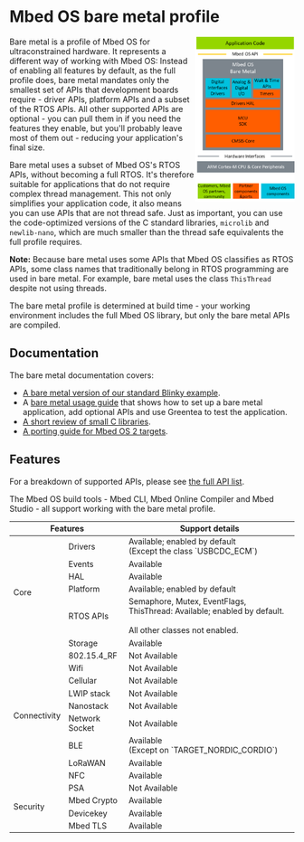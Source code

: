 # Mbed OS bare metal profile

<img src="../../images/bare_metal_block_diagram.png" width="35%" align="right" />

Bare metal is a profile of Mbed OS for ultraconstrained hardware. It represents a different way of working with Mbed OS: Instead of enabling all features by default, as the full profile does, bare metal mandates only the smallest set of APIs that development boards require - driver APIs, platform APIs and a subset of the RTOS APIs. All other supported APIs are optional - you can pull them in if you need the features they enable, but you'll probably leave most of them out - reducing your application's final size.

Bare metal uses a subset of Mbed OS's RTOS APIs, without becoming a full RTOS. It's therefore suitable for applications that do not require complex thread management. This not only simplifies your application code, it also means you can use APIs that are not thread safe. Just as important, you can use the code-optimized versions of the C standard libraries, `microlib` and `newlib-nano`, which are much smaller than the thread safe equivalents the full profile requires.

<span class="notes">**Note:** Because bare metal uses some APIs that Mbed OS classifies as RTOS APIs, some class names that traditionally belong in RTOS programming are used in bare metal. For example, bare metal uses the class `ThisThread` despite not using threads.</span>

The bare metal profile is determined at build time - your working environment includes the full Mbed OS library, but only the bare metal APIs are compiled.

## Documentation

The bare metal documentation covers:

- [A bare metal version of our standard Blinky example](../bare-metal/bare-metal-example.html).
- A [bare metal usage guide](../bare-metal/using-the-bare-metal-profile.html) that shows how to set up a bare metal application, add optional APIs and use Greentea to test the application.
- [A short review of small C libraries](../bare-metal/using-small-c-libraries.html).
- [A porting guide for Mbed OS 2 targets](../bare-metal/porting-a-target-from-mbed-os-2-to-mbed-os-6-bare-metal.html).

## Features

For a breakdown of supported APIs, please see [the full API list](../apis/index.html).

The Mbed OS build tools - Mbed CLI, Mbed Online Compiler and Mbed Studio - all support working with the bare metal profile.

<table>
    <thead>
        <tr>
            <th colspan="2">Features</th>
            <th>Support details</th>
        </tr>
    </thead>
    <tbody>
        <tr>
            <td rowspan="6">Core</td>
            <td>Drivers</td>
            <td>Available; enabled by default <br>(Except the class `USBCDC_ECM`)</td>
        </tr>
        <tr>        
            <td>Events</td>
            <td>Available</td>
        </tr>
        <tr>        
            <td>HAL</td>
            <td>Available</td>
        </tr>
        <tr>        
            <td>Platform</td>
            <td>Available; enabled by default</td>
        </tr>
            <tr>        
            <td>RTOS APIs</td>
            <td>Semaphore, Mutex, EventFlags, ThisThread: Available; enabled by default.<br><br> All other classes not enabled.</td>
        </tr>
        <tr>        
            <td>Storage</td>
            <td>Available</td>
        <tr>
            <td rowspan="9">Connectivity</td>
            <td>802.15.4_RF</td>
            <td>Not Available</td>
        </tr>
        <tr>
            <td>Wifi</td>
            <td>Not Available</td>
        </tr>
        <tr>
            <td>Cellular</td>
            <td>Not Available</td>
        </tr>
        <tr>
            <td>LWIP stack</td>
            <td>Not Available</td>
        </tr>
        <tr>
            <td>Nanostack</td>
            <td>Not Available</td>
        </tr>
        <tr>
            <td>Network Socket</td>
            <td>Not Available</td>
        </tr>
        </tr>
        <tr>
            <td>BLE</td>
            <td>Available<br>(Except on `TARGET_NORDIC_CORDIO`)</td>
        </tr>    
        <tr>
            <td>LoRaWAN</td>
            <td>Available</td>
        </tr>  
        <tr>
            <td>NFC</td>
            <td>Available</td>
        </tr>
        <tr>
            <td rowspan="4">Security</td>
            <td>PSA</td>
            <td>Not Available</td>
        </tr>
        <tr>
            <td>Mbed Crypto</td>
            <td>Available</td>
        </tr>
        <tr>
            <td>Devicekey</td>
            <td>Available</td>
        </tr>  
        <tr>
            <td>Mbed TLS</td>
            <td>Available</td>
        </tr>
    </tbody>
</table>


<!--
<table>
    <thead>
        <tr>
            <th colspan="2">Features</th>
            <th>Bare metal profile</th>
            <th>Full profile</th>
        </tr>
    </thead>
    <tbody>
        <tr>
            <td rowspan="7">Core</td>
            <td>Drivers</td>
            <td>Available <br>(Except the class `USBCDC_ECM`)</td>
            <td>Available</td>
        </tr>
        <tr>        
            <td >Events</td>
            <td>Available</td>
            <td>Available</td>
        </tr>
        <tr>        
            <td >HAL</td>
            <td>Available</td>
            <td>Available</td>
        </tr>
        <tr>        
            <td >Platform</td>
            <td>Available</td>
            <td>Available</td>
        </tr>
        <tr>        
            <td>RTOS</td>
            <td>Not Available</td>
            <td>Available</td>
        </tr>  
            <tr>        
            <td>RTOS APIs <br> (Semaphore, Mutex, EventFlags, ThisThread)</td>
            <td>Available</td>
            <td>Available</td>
        </tr>
        <tr>        
            <td>Storage</td>
            <td>Available</td>
            <td>Available</td>     
        <tr>
            <td rowspan="9">Connectivity</td>
            <td>802.15.4_RF</td>
            <td>Not Available</td>
            <td>Available</td>
        </tr>
        <tr>
            <td>Wifi</td>
            <td>Not Available</td>
            <td>Available</td>
        </tr>
        <tr>
            <td>Cellular</td>
            <td>Not Available</td>
            <td>Available</td>
        </tr>
        <tr>
            <td>LWIP stack</td>
            <td>Not Available</td>
            <td>Available</td>
        </tr>
        <tr>
            <td>Nanostack</td>
            <td>Not Available</td>
            <td>Available</td>
        </tr>
        <tr>
            <td>Network Socket</td>
            <td>Not Available></td>
            <td>Available</td>
        </tr>
        </tr>
        <tr>
            <td>BLE</td>
            <td>Available<br>(Except on `TARGET_NORDIC_CORDIO`)</td>
            <td>Available</td>
        </tr>    
        <tr>
            <td>LoRaWAN</td>
            <td>Available</td>
            <td>Available</td>
        </tr>  
        <tr>
            <td>NFC</td>
            <td>Available</td>
            <td>Available</td>
        </tr>
        <tr>
            <td rowspan="4">Security</td>
            <td>PSA</td>
            <td>Not Available</td>
            <td>Available</td>
        </tr>
        <tr>
            <td>Mbed Crypto</td>
            <td>Available</td>
            <td>Available</td>
        </tr>
        <tr>
            <td>Devicekey</td>
            <td>Available</td>
            <td>Available</td>
        </tr>  
        <tr>
            <td>Mbed TLS</td>
            <td>Available</td>
            <td>Available</td>
        </tr>
    </tbody>
</table>
-->
